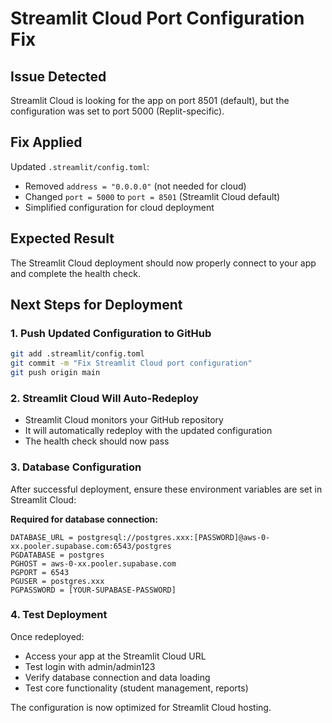 # Streamlit Cloud Port Configuration Fix

## Issue Detected
Streamlit Cloud is looking for the app on port 8501 (default), but the configuration was set to port 5000 (Replit-specific).

## Fix Applied
Updated `.streamlit/config.toml`:
- Removed `address = "0.0.0.0"` (not needed for cloud)
- Changed `port = 5000` to `port = 8501` (Streamlit Cloud default)
- Simplified configuration for cloud deployment

## Expected Result
The Streamlit Cloud deployment should now properly connect to your app and complete the health check.

## Next Steps for Deployment

### 1. Push Updated Configuration to GitHub
```bash
git add .streamlit/config.toml
git commit -m "Fix Streamlit Cloud port configuration"
git push origin main
```

### 2. Streamlit Cloud Will Auto-Redeploy
- Streamlit Cloud monitors your GitHub repository
- It will automatically redeploy with the updated configuration
- The health check should now pass

### 3. Database Configuration
After successful deployment, ensure these environment variables are set in Streamlit Cloud:

**Required for database connection:**
```
DATABASE_URL = postgresql://postgres.xxx:[PASSWORD]@aws-0-xx.pooler.supabase.com:6543/postgres
PGDATABASE = postgres
PGHOST = aws-0-xx.pooler.supabase.com
PGPORT = 6543
PGUSER = postgres.xxx
PGPASSWORD = [YOUR-SUPABASE-PASSWORD]
```

### 4. Test Deployment
Once redeployed:
- Access your app at the Streamlit Cloud URL
- Test login with admin/admin123
- Verify database connection and data loading
- Test core functionality (student management, reports)

The configuration is now optimized for Streamlit Cloud hosting.